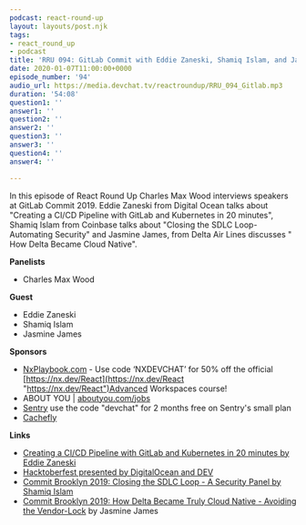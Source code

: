 ```yaml
---
podcast: react-round-up
layout: layouts/post.njk
tags:
- react_round_up
- podcast
title: 'RRU 094: GitLab Commit with Eddie Zaneski, Shamiq Islam, and Jasmine James'
date: 2020-01-07T11:00:00+0000
episode_number: '94'
audio_url: https://media.devchat.tv/reactroundup/RRU_094_Gitlab.mp3
duration: '54:08'
question1: ''
answer1: ''
question2: ''
answer2: ''
question3: ''
answer3: ''
question4: ''
answer4: ''

---
```

In this episode of React Round Up Charles Max Wood interviews speakers at GitLab Commit 2019. Eddie Zaneski from Digital Ocean talks about  "Creating a CI/CD Pipeline with GitLab and Kubernetes in 20 minutes", Shamiq Islam from Coinbase talks about  "Closing the SDLC Loop- Automating Security" and Jasmine James, from Delta Air Lines discusses " How Delta Became Cloud Native".

**Panelists**

* Charles Max Wood

**Guest**

* Eddie Zaneski
* Shamiq Islam
* Jasmine James

**Sponsors**

* [NxPlaybook.com](http://nxplaybook.com/) - Use code ‘NXDEVCHAT’ for 50% off the official [https://nx.dev/React](https://nx.dev/React "https://nx.dev/React")Advanced Workspaces course!
* ABOUT YOU | [aboutyou.com/jobs](http://aboutyou.com/jobs)
* [Sentry](http://sentry.io/) use the code "devchat" for 2 months free on Sentry's small plan
* [Cachefly](https://www.cachefly.com/)

**Links**

* [Creating a CI/CD Pipeline with GitLab and Kubernetes in 20 minutes by Eddie Zaneski](https://www.youtube.com/watch?v=-shvwiBwFVI)
* [Hacktoberfest presented by DigitalOcean and DEV](https://hacktoberfest.digitalocean.com/)
* [Commit Brooklyn 2019: Closing the SDLC Loop - A Security Panel by Shamiq Islam](https://www.youtube.com/watch?v=IxjjsU_2tyU&list=PLFGfElNsQthaaqEAb6ceZvYnZgzSM50Kg&index=10)
* [Commit Brooklyn 2019: How Delta Became Truly Cloud Native - Avoiding the Vendor-Lock](https://www.youtube.com/watch?v=zV_hFcxoN8I&list=PLFGfElNsQthaaqEAb6ceZvYnZgzSM50Kg&index=3&t=0s) by Jasmine James